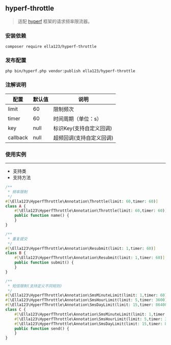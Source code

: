 ## hyperf-throttle

> 适配 [hyperf](https://hyperf.wiki/) 框架的请求频率限流器。

### 安装依赖

```shell
composer require ella123/hyperf-throttle
```

### 发布配置

```shell
php bin/hyperf.php vendor:publish ella123/hyperf-throttle
```

### 注解说明

| 配置       | 默认值  | 说明             |
|----------|------|----------------|
| limit    | 60   | 限制频次           |
| timer    | 60   | 时间周期（单位：s）     |
| key      | null | 标识Key(支持自定义回调) | 
| callback | null | 超频回调(支持自定义回调)  |

### 使用实例

--- 

* 支持类
* 支持方法

```php
/**
 * 频率限制
 */
#[\Ella123\HyperfThrottle\Annotation\Throttle(limit: 60,timer: 60)]
class A {
    #[\Ella123\HyperfThrottle\Annotation\Throttle(limit: 60,timer: 60)] 
    public function name() {
    }
}

/**
 * 重复提交
 */
#[\Ella123\HyperfThrottle\Annotation\Resubmit(limit: 1,timer: 60)]
class B {
    #[\Ella123\HyperfThrottle\Annotation\Resubmit(limit: 1,timer: 60)]
    public function submit() {
    }
}

/**
 * 短信限制(支持定义不同规则)
 */
#[\Ella123\HyperfThrottle\Annotation\SmsMinuteLimit(limit: 1,timer: 60)]
#[\Ella123\HyperfThrottle\Annotation\SmsHourLimit(limit: 5,timer: 3600)]
#[\Ella123\HyperfThrottle\Annotation\SmsDayLimit(limit: 15,timer: 86400)]
class C {
    #[\Ella123\HyperfThrottle\Annotation\SmsMinuteLimit(limit: 1,timer: 60)]
    #[\Ella123\HyperfThrottle\Annotation\SmsHourLimit(limit: 5,timer: 3600)]
    #[\Ella123\HyperfThrottle\Annotation\SmsDayLimit(limit: 15,timer: 86400)]
    public function send() {
    }
}
```

